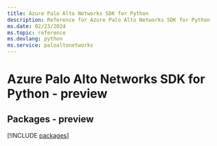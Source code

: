 ```yaml
---
title: Azure Palo Alto Networks SDK for Python
description: Reference for Azure Palo Alto Networks SDK for Python
ms.date: 02/23/2024
ms.topic: reference
ms.devlang: python
ms.service: paloaltonetworks
---
```

# Azure Palo Alto Networks SDK for Python - preview
## Packages - preview
[!INCLUDE [packages](palo-alto-networks-index.md)]